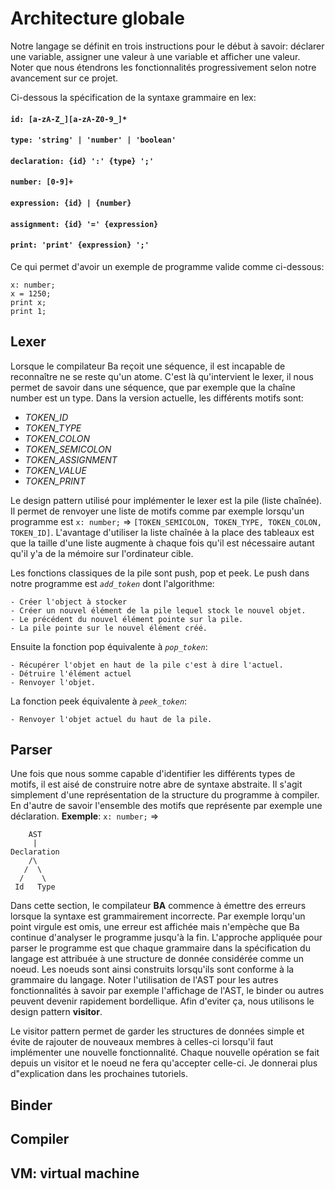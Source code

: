 # Architecture globale

Notre langage se définit en trois instructions pour le début à savoir:
déclarer une variable, assigner une valeur à une variable et afficher une
valeur. Noter que nous étendrons les fonctionnalités progressivement selon 
notre avancement sur ce projet.

Ci-dessous la spécification de la syntaxe grammaire en lex:

#### `id: [a-zA-Z_][a-zA-Z0-9_]*`
#### `type: 'string' | 'number' | 'boolean'`
#### `declaration: {id} ':' {type} ';'`
#### `number: [0-9]+`
#### `expression: {id} | {number}`
#### `assignment: {id} '=' {expression}`
#### `print: 'print' {expression} ';'`

Ce qui permet d'avoir un exemple de programme valide comme ci-dessous:


```
x: number;
x = 1250;
print x;
print 1;

```

## Lexer

Lorsque le compilateur Ba reçoit une séquence, il est incapable de reconnaître
ne se reste qu'un atome. C'est là qu'intervient le lexer, il nous permet de savoir
dans une séquence, que par exemple que la chaîne number est un type. Dans la version
actuelle, les différents motifs sont:

- *TOKEN_ID*
- *TOKEN_TYPE*
- *TOKEN_COLON*
- *TOKEN_SEMICOLON*
- *TOKEN_ASSIGNMENT*
- *TOKEN_VALUE*
- *TOKEN_PRINT*

Le design pattern utilisé pour implémenter le lexer est la pile (liste chaînée).
Il permet de renvoyer une liste de motifs comme par exemple lorsqu'un programme 
est `x: number;` => `[TOKEN_SEMICOLON, TOKEN_TYPE, TOKEN_COLON, TOKEN_ID]`.
L'avantage d'utiliser la liste chaînée à la place des tableaux est que la taille
d'une liste augmente à chaque fois qu'il est nécessaire autant qu'il y'a de la mémoire
sur l'ordinateur cible.

Les fonctions classiques de la pile sont push, pop et peek. Le push dans notre programme
est *`add_token`* dont l'algorithme:

```
- Créer l'object à stocker
- Créer un nouvel élément de la pile lequel stock le nouvel objet.
- Le précédent du nouvel élément pointe sur la pile.
- La pile pointe sur le nouvel élément créé.

```

Ensuite la fonction pop équivalente à *`pop_token`*:

```
- Récupérer l'objet en haut de la pile c'est à dire l'actuel.
- Détruire l'élément actuel
- Renvoyer l'objet.

```

La fonction peek équivalente à *`peek_token`*:

```
- Renvoyer l'objet actuel du haut de la pile.

```

## Parser

Une fois que nous somme capable d'identifier les différents types de motifs,
il est aisé de construire notre abre de syntaxe abstraite. Il s'agit simplement
d'une représentation de la structure du programme à compiler. En d'autre de savoir
l'ensemble des motifs que représente par exemple une déclaration.
**Exemple**: `x: number;` =>

	    AST
	     |
	Declaration
	    /\
	   /  \
	  /    \
	 Id   Type

Dans cette section, le compilateur **BA** commence à émettre des erreurs lorsque la syntaxe est
grammairement incorrecte. Par exemple lorqu'un point virgule est omis, une erreur est affichée mais
n'empèche que Ba continue d'analyser le programme jusqu'à la fin.
L'approche appliquée pour parser le programme est que chaque grammaire dans la spécification du langage
est attribuée à une structure de donnée considérée comme un noeud. Les noeuds sont ainsi construits
lorsqu'ils sont conforme à la grammaire du langage.
Noter l'utilisation de l'AST pour les autres fonctionnalités à savoir par exemple l'affichage de l'AST, le binder
ou autres peuvent devenir rapidement bordellique. Afin d'eviter ça, nous utilisons le design pattern **visitor**.

Le visitor pattern permet de garder les structures de données simple et évite de rajouter de nouveaux membres à celles-ci 
lorsqu'il faut implémenter une nouvelle fonctionnalité. Chaque nouvelle opération se fait depuis un visitor et le
noeud ne fera qu'accepter celle-ci. Je donnerai plus d"explication dans les prochaines tutoriels.

## Binder


## Compiler


## VM: virtual machine


